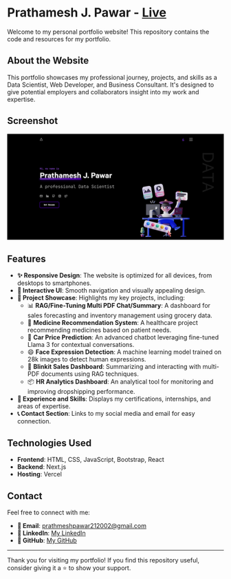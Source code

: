 # Prathamesh J. Pawar - [Live](https://prathameshpawar-mu.vercel.app/)

Welcome to my personal portfolio website! This repository contains the code and resources for my portfolio.

## About the Website

This portfolio showcases my professional journey, projects, and skills as a Data Scientist, Web Developer, and Business Consultant. It's designed to give potential employers and collaborators insight into my work and expertise.


## Screenshot

![Portfolio Website Screenshot](./public/pagepic.png)

## Features

- **✨ Responsive Design**: The website is optimized for all devices, from desktops to smartphones.
- **🎨 Interactive UI**: Smooth navigation and visually appealing design.
- **📂 Project Showcase**: Highlights my key projects, including:
  - 📊 **RAG/Fine-Tuning Multi PDF Chat/Summary**: A dashboard for sales forecasting and inventory management using grocery data.
  - 💊 **Medicine Recommendation System**: A healthcare project recommending medicines based on patient needs.
  - 🤖 **Car Price Prediction**: An advanced chatbot leveraging fine-tuned Llama 3 for contextual conversations.
  - 😄 **Face Expression Detection**: A machine learning model trained on 28k images to detect human expressions.
  - 📝 **Blinkit Sales Dashboard**: Summarizing and interacting with multi-PDF documents using RAG techniques.
  - 📦 **HR Analytics Dashboard**: An analytical tool for monitoring and improving dropshipping performance.
- **💼 Experience and Skills**: Displays my certifications, internships, and areas of expertise.
- **📞 Contact Section**: Links to my social media and email for easy connection.

## Technologies Used

- **Frontend**: HTML, CSS, JavaScript, Bootstrap, React
- **Backend**: Next.js
- **Hosting**: Vercel


## Contact

Feel free to connect with me:
- **📧 Email**: prathmeshpawar212002@gmail.com
- **💼 LinkedIn**: [My LinkedIn](https://www.linkedin.com/in/prathameshpawar21/)
- **🐙 GitHub**: [My GitHub](https://github.com/Prathmeshpawar21)

---

Thank you for visiting my portfolio! If you find this repository useful, consider giving it a ⭐ to show your support.
